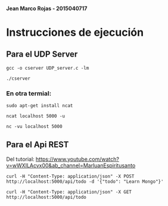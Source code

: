 #### Jean Marco Rojas - 2015040717

# Instrucciones de ejecución

## Para el UDP Server

```
gcc -o cserver UDP_server.c -lm
```

```
./cserver
```

### En otra termial:

```
sudo apt-get install ncat
```

```
ncat localhost 5000 -u
```

```
nc -vu localhost 5000
```

## Para el Api REST

Del tutorial: https://www.youtube.com/watch?v=wWXILAcvx00&ab_channel=MarluanEspiritusanto

```
curl -H "Content-Type: application/json" -X POST http://localhost:5000/api/todo -d '{"todo": "Learn Mongo"}'
```

```
curl -H "Content-Type: application/json" -X GET http://localhost:5000/api/todo
```
